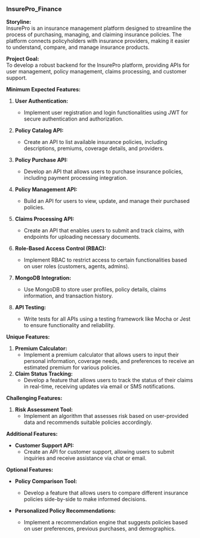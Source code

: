 ### **InsurePro_Finance**

**Storyline:**  
InsurePro is an insurance management platform designed to streamline the process of purchasing, managing, and claiming insurance policies. The platform connects policyholders with insurance providers, making it easier to understand, compare, and manage insurance products.

**Project Goal:**  
To develop a robust backend for the InsurePro platform, providing APIs for user management, policy management, claims processing, and customer support.

**Minimum Expected Features:**

1. **User Authentication:**

   - Implement user registration and login functionalities using JWT for secure authentication and authorization.

2. **Policy Catalog API:**

   - Create an API to list available insurance policies, including descriptions, premiums, coverage details, and providers.

3. **Policy Purchase API:**

   - Develop an API that allows users to purchase insurance policies, including payment processing integration.

4. **Policy Management API:**

   - Build an API for users to view, update, and manage their purchased policies.

5. **Claims Processing API:**

   - Create an API that enables users to submit and track claims, with endpoints for uploading necessary documents.

6. **Role-Based Access Control (RBAC):**

   - Implement RBAC to restrict access to certain functionalities based on user roles (customers, agents, admins).

7. **MongoDB Integration:**

   - Use MongoDB to store user profiles, policy details, claims information, and transaction history.

8. **API Testing:**
   - Write tests for all APIs using a testing framework like Mocha or Jest to ensure functionality and reliability.

**Unique Features:**

1. **Premium Calculator:**
   - Implement a premium calculator that allows users to input their personal information, coverage needs, and preferences to receive an estimated premium for various policies.
1. **Claim Status Tracking:**
   - Develop a feature that allows users to track the status of their claims in real-time, receiving updates via email or SMS notifications.

**Challenging Features:**

1. **Risk Assessment Tool:**
   - Implement an algorithm that assesses risk based on user-provided data and recommends suitable policies accordingly.

**Additional Features:**

- **Customer Support API:**
  - Create an API for customer support, allowing users to submit inquiries and receive assistance via chat or email.

**Optional Features:**

- **Policy Comparison Tool:**

  - Develop a feature that allows users to compare different insurance policies side-by-side to make informed decisions.

- **Personalized Policy Recommendations:**
  - Implement a recommendation engine that suggests policies based on user preferences, previous purchases, and demographics.

